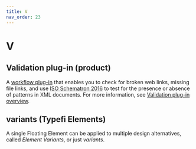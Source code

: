 ```yaml
---
title: V
nav_order: 23
---
```


# V

## Validation plug-in (product)
A [workflow plug-in](/w.html#workflow-plug-ins) that enables you to check for broken web links, missing file links, and use [ISO Schematron 2016](https://schematron.com/) to test for the presence or absence of patterns in XML documents. For more information, see [Validation plug-in overview](https://help.typefi.com/hc/en-us/articles/360001559055).

## variants (Typefi Elements)
A single Floating Element can be applied to multiple design alternatives, called _Element Variants_, or just _variants_.
